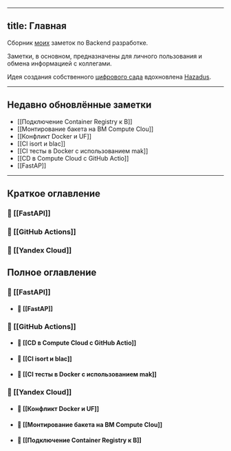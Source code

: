 
---
title: Главная
---
Сборник [моих](https://github.com/chrnmaxim) заметок по Backend разработке.

Заметки, в основном, предназначены для личного пользования и обмена информацией c коллегами.

Идея создания собственного [цифрового сада](https://jzhao.xyz/posts/networked-thought)
вдохновлена [Hazadus](https://github.com/hazadus).

----

## Недавно обновлённые заметки

- [[Подключение Container Registry к В]]
- [[Монтирование бакета на ВМ Compute Clou]]
- [[Конфликт Docker и UF]]
- [[CI isort и blac]]
- [[CI тесты в Docker c использованием mak]]
- [[CD в Compute Cloud с GitHub Actio]]
- [[FastAP]]


----

## Краткое оглавление
### 📂 [[FastAPI]]
### 📂 [[GitHub Actions]]
### 📂 [[Yandex Cloud]]


## Полное оглавление
### 📂 [[FastAPI]]
- #### 📄 [[FastAP]]
### 📂 [[GitHub Actions]]
- #### 📄 [[CD в Compute Cloud с GitHub Actio]]
- #### 📄 [[CI isort и blac]]
- #### 📄 [[CI тесты в Docker c использованием mak]]
### 📂 [[Yandex Cloud]]
- #### 📄 [[Конфликт Docker и UF]]
- #### 📄 [[Монтирование бакета на ВМ Compute Clou]]
- #### 📄 [[Подключение Container Registry к В]]


